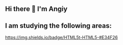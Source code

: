 ## Hi there 👋 I'm Angiy

## I am studying the following areas:
https://img.shields.io/badge/HTML5t-HTML5-#E34F26